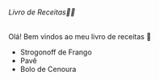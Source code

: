 ###### Livro de Receitas:man_cook:

Olá! Bem vindos ao meu livro de receitas :wave:

- Strogonoff de Frango
- Pavê
- Bolo de Cenoura
